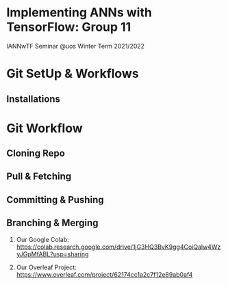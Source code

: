 # Implementing ANNs with TensorFlow: Group 11

IANNwTF Seminar @uos Winter Term 2021/2022

# Git SetUp & Workflows
## Installations

# Git Workflow
## Cloning Repo
## Pull & Fetching
## Committing & Pushing
## Branching & Merging

1. Our Google Colab: https://colab.research.google.com/drive/1jG3HQ3BvK9gg4CoiQalw4WzyJGpMfABL?usp=sharing

2. Our Overleaf Project: https://www.overleaf.com/project/62174cc1a2c7f12e89ab0af4
